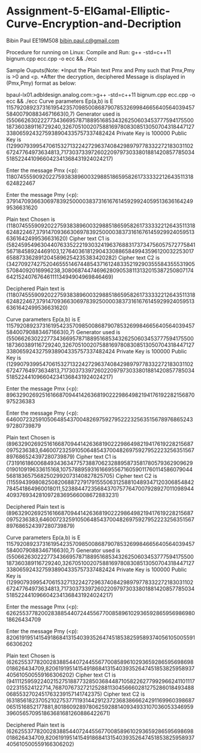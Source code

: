 # Assignment-5-ElGamal-Elliptic-Curve-Encryption-and-Decription
Bibin Paul EE19M508 bibin.paul.c@gmail.com

Procedure for running on Linux:
Compile and Run:
g++ -std=c++11 bignum.cpp ecc.cpp -o ecc && ./ecc

Sample Ouputs(Note: *Input the Plain text Pmx and Pmy such that Pmx,Pmy is >0 and <p. *After the decryption, deciphered Message is displayed in (Pmx,Pmy) format as below:

bpaul-lx01.adbldesign.analog.com:>g++ -std=c++11 bignum.cpp ecc.cpp -o ecc && ./ecc
Curve parameters Ep(a,b) is E 115792089237316195423570985008687907853269984665640564039457584007908834671663(0,7)
Generator used is (55066263022277343669578718895168534326250603453777594175500187360389116729240,32670510020758816978083085130507043184471273380659243275938904335757337482424
Private Key is 100000
Public Key is (12990793995470615327132242729637408429897977833227218303110267247764973634813,71730373397260220979730338018814208577850345185224410966042341368431924024217)

Enter the message Pmx (<p): 
1180745559092022759383896003298851865958261733332212643511318624822467

Enter the message Pmy (<p): 
3791470936630697839250000383731616761459299240595136361642499536631620

Plain text Chosen is (1180745559092022759383896003298851865958261733332212643511318624822467,3791470936630697839250000383731616761459299240595136361642499536631620)
Cipher text C1 is (58245954963044076335222193032419637688317373475605757277584156718458924469103,12764036181290433088658499435961200322530176588733628912045896254235383420282)
Cipher text C2 is (34270927427520465551467448543716124833521929035558435553190557084092016996238,30806874474696280905381131320153872508071746421524076764611113494904969846469)

Deciphered Plain text is (1180745559092022759383896003298851865958261733332212643511318624822467,3791470936630697839250000383731616761459299240595136361642499536631620)


Curve parameters Ep(a,b) is E 115792089237316195423570985008687907853269984665640564039457584007908834671663(0,7)
Generator used is (55066263022277343669578718895168534326250603453777594175500187360389116729240,32670510020758816978083085130507043184471273380659243275938904335757337482424
Private Key is 100000
Public Key is (12990793995470615327132242729637408429897977833227218303110267247764973634813,71730373397260220979730338018814208577850345185224410966042341368431924024217)

Enter the message Pmx (<p): 
8963290269251616687094414263681902229864982194176192282156870975236383

Enter the message Pmy (<p): 
6460072325910506485437004826975927952223256351567897686524397280739879                                                                      

Plain text Chosen is (8963290269251616687094414263681902229864982194176192282156870975236383,6460072325910506485437004826975927952223256351567897686524397280739879)
Cipher text C1 is (73191618600684934363477573887062328895873581780579362909629019010919633615168,107578895931616695567160590117601145860790445681836575682502992073140827825705)
Cipher text C2 is (115594399808250820688727917915550631258810489347120306854842784541864960018011,52388447235684370757764700792892701109894440937693428109728369566008672883231)

Deciphered Plain text is (8963290269251616687094414263681902229864982194176192282156870975236383,6460072325910506485437004826975927952223256351567897686524397280739879)


Curve parameters Ep(a,b) is E 115792089237316195423570985008687907853269984665640564039457584007908834671663(0,7)
Generator used is (55066263022277343669578718895168534326250603453777594175500187360389116729240,32670510020758816978083085130507043184471273380659243275938904335757337482424
Private Key is 100000
Public Key is (12990793995470615327132242729637408429897977833227218303110267247764973634813,71730373397260220979730338018814208577850345185224410966042341368431924024217)

Enter the message Pmx (<p): 
6262553778200283885440724455677008589610293659286595698698018626434709

Enter the message Pmy (<p): 
8206191951415491868413154039352647451853825958937405610500559166306202

Plain text Chosen is (6262553778200283885440724455677008589610293659286595698698018626434709,8206191951415491868413154039352647451853825958937405610500559166306202)
Cipher text C1 is (94111259592240215275188773285036844871058226277992966241101117022315524122714,76870767327212528811304566602812752860184934880685532702451763239157141742375)
Cipher text C2 is (63185618237052102753771193144291237236838666242911699603986870651516852177881,80186092897806259288140934933107036053346959396056570951863681681260886422671)

Deciphered Plain text is (6262553778200283885440724455677008589610293659286595698698018626434709,8206191951415491868413154039352647451853825958937405610500559166306202)
